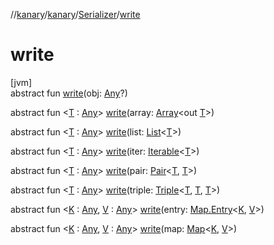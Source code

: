 //[kanary](../../../index.md)/[kanary](../index.md)/[Serializer](index.md)/[write](write.md)

# write

[jvm]\
abstract fun [write](write.md)(obj: [Any](https://kotlinlang.org/api/latest/jvm/stdlib/kotlin/-any/index.html)?)

abstract fun &lt;[T](write.md) : [Any](https://kotlinlang.org/api/latest/jvm/stdlib/kotlin/-any/index.html)&gt; [write](write.md)(array: [Array](https://kotlinlang.org/api/latest/jvm/stdlib/kotlin/-array/index.html)&lt;out [T](write.md)&gt;)

abstract fun &lt;[T](write.md) : [Any](https://kotlinlang.org/api/latest/jvm/stdlib/kotlin/-any/index.html)&gt; [write](write.md)(list: [List](https://kotlinlang.org/api/latest/jvm/stdlib/kotlin.collections/-list/index.html)&lt;[T](write.md)&gt;)

abstract fun &lt;[T](write.md) : [Any](https://kotlinlang.org/api/latest/jvm/stdlib/kotlin/-any/index.html)&gt; [write](write.md)(iter: [Iterable](https://kotlinlang.org/api/latest/jvm/stdlib/kotlin.collections/-iterable/index.html)&lt;[T](write.md)&gt;)

abstract fun &lt;[T](write.md) : [Any](https://kotlinlang.org/api/latest/jvm/stdlib/kotlin/-any/index.html)&gt; [write](write.md)(pair: [Pair](https://kotlinlang.org/api/latest/jvm/stdlib/kotlin/-pair/index.html)&lt;[T](write.md), [T](write.md)&gt;)

abstract fun &lt;[T](write.md) : [Any](https://kotlinlang.org/api/latest/jvm/stdlib/kotlin/-any/index.html)&gt; [write](write.md)(triple: [Triple](https://kotlinlang.org/api/latest/jvm/stdlib/kotlin/-triple/index.html)&lt;[T](write.md), [T](write.md), [T](write.md)&gt;)

abstract fun &lt;[K](write.md) : [Any](https://kotlinlang.org/api/latest/jvm/stdlib/kotlin/-any/index.html), [V](write.md) : [Any](https://kotlinlang.org/api/latest/jvm/stdlib/kotlin/-any/index.html)&gt; [write](write.md)(entry: [Map.Entry](https://kotlinlang.org/api/latest/jvm/stdlib/kotlin.collections/-map/-entry/index.html)&lt;[K](write.md), [V](write.md)&gt;)

abstract fun &lt;[K](write.md) : [Any](https://kotlinlang.org/api/latest/jvm/stdlib/kotlin/-any/index.html), [V](write.md) : [Any](https://kotlinlang.org/api/latest/jvm/stdlib/kotlin/-any/index.html)&gt; [write](write.md)(map: [Map](https://kotlinlang.org/api/latest/jvm/stdlib/kotlin.collections/-map/index.html)&lt;[K](write.md), [V](write.md)&gt;)
